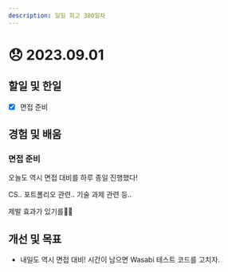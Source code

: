 ```yaml
---
description: 일일 회고 380일차
---
```


# 😞 2023.09.01

## 할일 및 한일&#x20;

* [x] 면접 준비&#x20;

## 경험 및 배움&#x20;

### 면접 준비&#x20;

오늘도 역시 면접 대비를 하루 종일 진행했다!

CS.. 포트폴리오 관련.. 기술 과제 관련 등..

제발 효과가 있기를🙏🏻

## 개선 및 목표&#x20;

* 내일도 역시 면접 대비! 시간이 남으면 Wasabi 테스트 코드를 고치자.&#x20;

